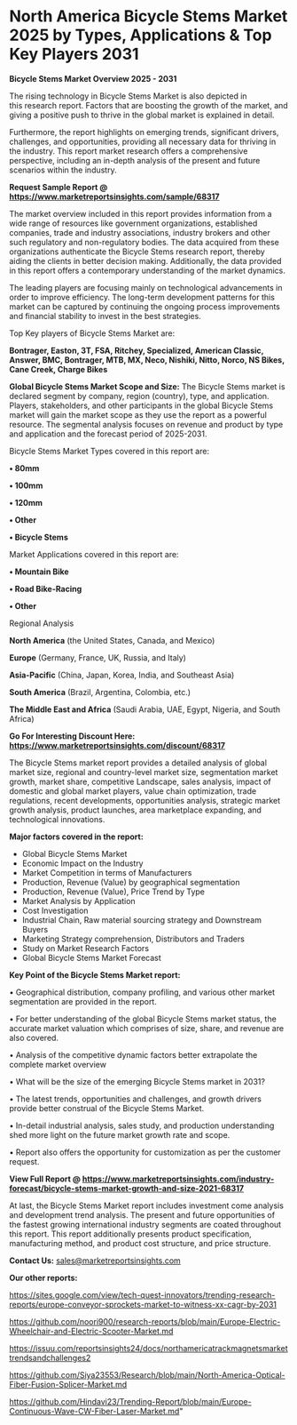 # North America Bicycle Stems Market 2025 by Types, Applications & Top Key Players 2031

<Strong> Bicycle Stems Market Overview 2025 - 2031</strong>

The rising technology in Bicycle Stems Market is also depicted in this research report. Factors that are boosting the growth of the market, and giving a positive push to thrive in the global market is explained in detail.

Furthermore, the report highlights on emerging trends, significant drivers, challenges, and opportunities, providing all necessary data for thriving in the industry. This report market research offers a comprehensive perspective, including an in-depth analysis of the present and future scenarios within the industry.

<strong>Request Sample Report @ <a href=https://www.marketreportsinsights.com/sample/68317>https://www.marketreportsinsights.com/sample/68317</a></strong>

The market overview included in this report provides information from a wide range of resources like government organizations, established companies, trade and industry associations, industry brokers and other such regulatory and non-regulatory bodies. The data acquired from these organizations authenticate the Bicycle Stems research report, thereby aiding the clients in better decision making. Additionally, the data provided in this report offers a contemporary understanding of the market dynamics.

The leading players are focusing mainly on technological advancements in order to improve efficiency. The long-term development patterns for this market can be captured by continuing the ongoing process improvements and financial stability to invest in the best strategies.

Top Key players of Bicycle Stems Market are:

<strong>Bontrager, Easton, 3T, FSA, Ritchey, Specialized, American Classic, Answer, BMC, Bontrager, MTB, MX, Neco, Nishiki, Nitto, Norco, NS Bikes, Cane Creek, Charge Bikes</strong>

<strong><b>Global Bicycle Stems Market Scope and Size:</b></strong>
The Bicycle Stems market is declared segment by company, region (country), type, and application. Players, stakeholders, and other participants in the global Bicycle Stems market will gain the market scope as they use the report as a powerful resource. The segmental analysis focuses on revenue and product by type and application and the forecast period of 2025-2031.

Bicycle Stems Market Types covered in this report are:

<strong>• 80mm

• 100mm

• 120mm

• Other

• Bicycle Stems</strong>

Market Applications covered in this report are:

<strong>• Mountain Bike

• Road Bike-Racing

• Other</strong> 

Regional Analysis

<strong>North America</strong> (the United States, Canada, and Mexico)

<strong>Europe</strong> (Germany, France, UK, Russia, and Italy)

<strong>Asia-Pacific</strong> (China, Japan, Korea, India, and Southeast Asia)

<strong>South America</strong> (Brazil, Argentina, Colombia, etc.)

<strong>The Middle East and Africa</strong> (Saudi Arabia, UAE, Egypt, Nigeria, and South Africa)

<strong>Go For Interesting Discount Here: <a href=https://www.marketreportsinsights.com/discount/68317>https://www.marketreportsinsights.com/discount/68317</a></strong>

The Bicycle Stems market report provides a detailed analysis of global market size, regional and country-level market size, segmentation market growth, market share, competitive Landscape, sales analysis, impact of domestic and global market players, value chain optimization, trade regulations, recent developments, opportunities analysis, strategic market growth analysis, product launches, area marketplace expanding, and technological innovations.

<strong><b>Major factors covered in the report:</b></strong>
<ul>
  <li>Global Bicycle Stems Market </li>
  <li>Economic Impact on the Industry</li>
  <li>Market Competition in terms of Manufacturers</li>
  <li>Production, Revenue (Value) by geographical segmentation</li>
  <li>Production, Revenue (Value), Price Trend by Type</li>
  <li>Market Analysis by Application</li>
  <li>Cost Investigation</li>
  <li>Industrial Chain, Raw material sourcing strategy and Downstream Buyers</li>
  <li>Marketing Strategy comprehension, Distributors and Traders</li>
  <li>Study on Market Research Factors</li>
  <li>Global Bicycle Stems Market Forecast</li>
</ul>

<strong><b>Key Point of the Bicycle Stems Market report:</b></strong>

• Geographical distribution, company profiling, and various other market segmentation are provided in the report.

• For better understanding of the global Bicycle Stems market status, the accurate market valuation which comprises of size, share, and revenue are also covered.

• Analysis of the competitive dynamic factors better extrapolate the complete market overview

• What will be the size of the emerging Bicycle Stems market in 2031?

• The latest trends, opportunities and challenges, and growth drivers provide better construal of the Bicycle Stems Market.

• In-detail industrial analysis, sales study, and production understanding shed more light on the future market growth rate and scope.

• Report also offers the opportunity for customization as per the customer request.

<strong><b>View Full Report @ <a href=https://www.marketreportsinsights.com/industry-forecast/bicycle-stems-market-growth-and-size-2021-68317>https://www.marketreportsinsights.com/industry-forecast/bicycle-stems-market-growth-and-size-2021-68317</a></b></strong>


At last, the Bicycle Stems Market report includes investment come analysis and development trend analysis. The present and future opportunities of the fastest growing international industry segments are coated throughout this report. This report additionally presents product specification, manufacturing method, and product cost structure, and price structure.

<strong>Contact Us:</strong>
sales@marketreportsinsights.com

<strong>Our other reports:</strong>

<a href=https://sites.google.com/view/tech-quest-innovators/trending-research-reports/europe-conveyor-sprockets-market-to-witness-xx-cagr-by-2031>https://sites.google.com/view/tech-quest-innovators/trending-research-reports/europe-conveyor-sprockets-market-to-witness-xx-cagr-by-2031</a>

<a href=https://github.com/noori900/research-reports/blob/main/Europe-Electric-Wheelchair-and-Electric-Scooter-Market.md>https://github.com/noori900/research-reports/blob/main/Europe-Electric-Wheelchair-and-Electric-Scooter-Market.md</a>

<a href=https://issuu.com/reportsinsights24/docs/northamericatrackmagnetsmarkettrendsandchallenges2>https://issuu.com/reportsinsights24/docs/northamericatrackmagnetsmarkettrendsandchallenges2</a>

<a href=https://github.com/Siya23553/Research/blob/main/North-America-Optical-Fiber-Fusion-Splicer-Market.md>https://github.com/Siya23553/Research/blob/main/North-America-Optical-Fiber-Fusion-Splicer-Market.md</a>

<a href=https://github.com/Hindavi23/Trending-Report/blob/main/Europe-Continuous-Wave-CW-Fiber-Laser-Market.md>https://github.com/Hindavi23/Trending-Report/blob/main/Europe-Continuous-Wave-CW-Fiber-Laser-Market.md</a>"
